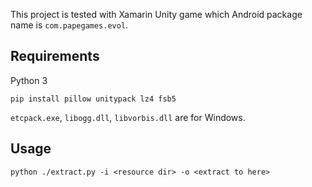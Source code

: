 This project is tested with Xamarin Unity game which Android package name is `com.papegames.evol`.

## Requirements

Python 3

	pip install pillow unitypack lz4 fsb5

`etcpack.exe`, `libogg.dll`, `libvorbis.dll` are for Windows.

## Usage

	python ./extract.py -i <resource dir> -o <extract to here>
